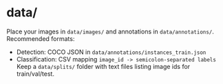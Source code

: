 # data/
Place your images in `data/images/` and annotations in `data/annotations/`.
Recommended formats:
- Detection: COCO JSON in `data/annotations/instances_train.json`
- Classification: CSV mapping `image_id -> semicolon-separated labels`
Keep a `data/splits/` folder with text files listing image ids for train/val/test.
